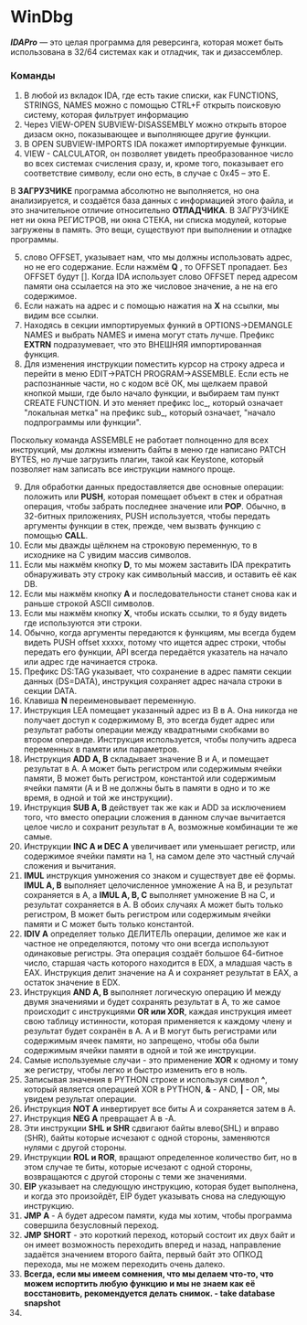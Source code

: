 # **WinDbg**
***IDAPro*** — это целая программа для реверсинга, которая может быть использована в 32/64 системах как и отладчик, так и дизассемблер.

### **Команды**
1. В любой из вкладок IDA, где есть такие списки, как FUNCTIONS, STRINGS, NAMES можно с помощью CTRL+F открыть поисковую систему, которая фильтрует информацию
2. Через VIEW-OPEN SUBVIEW-DISASSEMBLY можно открыть второе дизасм окно, показывающее и выполняющее другие функции.
3. В OPEN SUBVIEW-IMPORTS IDA покажет импортируемые функции.
4. VIEW - CALCULATOR, он позволяет увидеть преобразованное число во всех системах счисления сразу, и, кроме того, показывает его соответствие символу, если оно есть, в случае c 0x45 – это E.

В **ЗАГРУЗЧИКЕ** программа абсолютно не выполняется, но она анализируется, и создаётся база данных с информацией этого файла, и это значительное отличие относительно **ОТЛАДЧИКА**. В ЗАГРУЗЧИКЕ нет ни окна РЕГИСТРОВ, ни окна СТЕКА, ни списка модулей, которые загружены в память. Это вещи, существуют при выполнении и отладке программы.

5. слово OFFSET, указывает нам, что мы должны использовать адрес, но не его содержание. Если нажмём **Q** , то OFFSET пропадает. Без OFFSET будут []. Когда IDA использует слово OFFSET перед адресом памяти она ссылается на это же числовое значение, а не на его содержимое. 
6. Если нажать на адрес и с помощью нажатия на **X** на ссылки, мы видим все ссылки.
7. Находясь в секции импортируемых функий в OPTIONS->DEMANGLE NAMES и выбрать NAMES и имена могут стать лучше. Префикс **EXTRN** подразумевает, что это ВНЕШНЯЯ импортированная функция.
8. Для изменения инструкции поместить курсор на строку адреса и перейти в меню EDIT->PATCH PROGRAM->ASSEMBLE. Если есть не распознанные части, но с кодом всё ОК, мы щелкаем правой кнопкой мыши, где было начало функции, и выбираем там пункт CREATE FUNCTION. И это меняет префикс loc_, который означает "локальная метка" на префикс sub_, который означает, "начало подпрограммы или функции".

Поскольку команда ASSEMBLE не работает полноценно для всех инструкций, мы должны изменить байты в меню где написано PATCH BYTES, но лучше загрузить плагин, такой как Keystone, который позволяет нам записать все инструкции намного проще.

9. Для обработки данных предоставляется две основные операции: положить или **PUSH**, которая помещает объект в стек и обратная операция, чтобы забрать последнее значение или **POP**. Обычно, в 32-битных приложениях, PUSH используется, чтобы передать аргументы функции в стек, прежде, чем вызвать функцию с помощью **CALL**.
10. Если мы дважды щёлкнем на строковую переменную, то в исходнике на C увидим массив символов.
11. Если мы нажмём кнопку **D**, то мы можем заставить IDA прекратить обнаруживать эту строку как символьный массив, и оставить её как DB.
12. Если мы нажмём кнопку **A** и последовательности станет снова как и раньше строкой ASCII символов.
13. Если мы нажмём кнопку **X**, чтобы искать ссылки, то я буду видеть где используются эти строки.
14. Обычно, когда аргументы передаются к функциям, мы всегда будем видеть PUSH offset xxxxx, потому что ищется адрес строки, чтобы передать его функции, API всегда передаётся указатель на начало или адрес где начинается строка.
15. Префикс DS:TAG указывает, что сохранение в адрес памяти секции данных (DS=DATA), инструкция сохраняет адрес начала строки в секции DATA.
16. Клавиша **N** переименовывает переменную.
17. Инструкция LEA помещает указанный адрес из B в A. Она никогда не получает доступ к содержимому B, это всегда будет адрес или результат работы операции между квадратными скобками во втором операнде. Инструкция используется, чтобы получить адреса переменных в памяти или параметров.
18. Инструкция **ADD A, B** складывает значение B и A, и помещает результат в A. A может быть регистром или содержимым ячейки памяти, B может быть регистром, константой или содержимым ячейки памяти (A и B не должны быть в памяти в одно и то же время, в одной и той же инструкции).
19. Инструкция **SUB A, B** действует так же как и ADD за исключением того, что вместо операции сложения в данном случае вычитается целое число и сохранит результат в A, возможные комбинации те же самые.
20. Инструкции **INC A и DEC A** увеличивает или уменьшает регистр, или содержимое ячейки памяти на 1, на самом деле это частный случай сложения и вычитания.
21. **IMUL** инструкция умножения со знаком и существует две её формы. **IMUL A, B** выполняет целочисленное умножение A на B, и результат сохраняется в A, а **IMUL A, B, C** выполняет умножение B на C, и результат сохраняется в A. В обоих случаях A может быть только регистром, B может быть регистром или содержимым ячейки памяти и C может быть только константой.
22. **IDIV A** определяет только ДЕЛИТЕЛЬ операции, делимое же как и частное не определяются, потому что они всегда используют одинаковые регистры. Эта операция создаёт большое 64-битное число, старшая часть которого находится в EDX, а младшая часть в EAX. Инструкция делит значение на A и сохраняет результат в EAX, а остаток значение в EDX.
23. Инструкция **AND A, B**  выполняет логическую операцию И между двумя значениями и будет сохранять результат в A, то же самое происходит с инструкциями **OR или XOR**, каждая инструкция имеет свою таблицу истинности, которая применяется к каждому члену и результат будет сохранён в A. A и B могут быть регистрами или содержимым ячеек памяти, но запрещено, чтобы оба были содержимым ячейки памяти в одной и той же инструкции.
24. Самые используемые случаи - это применение **XOR** к одному и тому же регистру, чтобы легко и быстро изменить его в ноль.
25. Записывая значения в PYTHON строке и используя символ **^**, который является операцией XOR в PYTHON, **&** - AND, **|** - OR, мы увидем результат операции.
26. Инструкция **NOT A**  инвертирует все биты A и сохраняется затем в A.
27. Инструкция **NEG A** превращает A в -A.
28. Эти инструкции **SHL и SHR** сдвигают байты влево(SHL) и вправо (SHR), байты которые исчезают с одной стороны, заменяются нулями с другой стороны.
29. Инструкции **ROL и ROR**, вращают определенное количество бит, но в этом случае те биты, которые исчезают с одной стороны, возвращаются с другой стороны с теми же значениями.
30. **EIP** указывает на следующую инструкцию, которая будет выполнена, и когда это произойдёт, EIP будет указывать снова на следующую инструкцию.
31. **JMP A** - A будет адресом памяти, куда мы хотим, чтобы программа совершила безусловный переход.
32. **JMP SHORT** - это короткий переход, который состоит их двух байт и он имеет возможность переходить вперед и назад, направление задаётся значением второго байта, первый байт это ОПКОД перехода, мы не можем переходить очень далеко.
33. **Всегда, если мы имеем сомнения, что мы делаем что-то, что можем испортить любую функцию и мы не знаем как её восстановить, рекомендуется делать снимок. - take database snapshot**
34. 